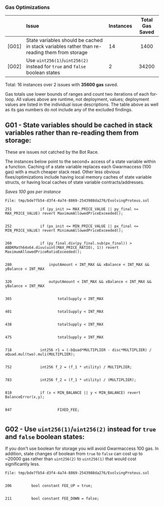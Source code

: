 ### Gas Optimizations

|       | Issue                                                                                        | Instances | Total Gas Saved |
| ----- | :------------------------------------------------------------------------------------------- | :-------- | :-------------: |
| [G01] | State variables should be cached in stack variables rather than re-reading them from storage | 14        |      1400       |
| [G02] | Use `uint256(1)`/`uint256(2)` instead for `true` and `false` boolean states                  | 2         |      34200      |

Total: 16 instances over 2 issues with **35600 gas** saved.

Gas totals use lower bounds of ranges and count two iterations of each for-loop. All values above are runtime, not deployment, values; deployment values are listed in the individual issue descriptions. The table above as well as its gas numbers do not include any of the excluded findings.

## G01 - State variables should be cached in stack variables rather than re-reading them from storage:

These are issues not catched by the Bot Race.

The instances below point to the second+ access of a state variable within a function. Caching of a state variable replaces each Gwarmaccess (100 gas) with a much cheaper stack read. Other less obvious fixes/optimizations include having local memory caches of state variable structs, or having local caches of state variable contracts/addresses.

_Saves 100 gas per instance_

```solidity
File: tmp/bde7fb54-d3f4-4a74-8869-2543988da276/EvolvingProteus.sol

251             if (py_init >= MAX_PRICE_VALUE || py_final >= MAX_PRICE_VALUE) revert MaximumAllowedPriceExceeded();


252             if (px_init <= MIN_PRICE_VALUE || px_final <= MIN_PRICE_VALUE) revert MinimumAllowedPriceExceeded();


260             if (py_final.div(py_final.sub(px_final)) > ABDKMath64x64.divu(uint(MAX_PRICE_RATIO), 1)) revert MaximumAllowedPriceRatioExceeded();


280                 inputAmount < INT_MAX && xBalance < INT_MAX && yBalance < INT_MAX


320                 outputAmount < INT_MAX && xBalance < INT_MAX && yBalance < INT_MAX


365                     totalSupply < INT_MAX


401                     totalSupply < INT_MAX


438                     totalSupply < INT_MAX


475                     totalSupply < INT_MAX


718             int256 r1 = (-bQuad*MULTIPLIER - disc*MULTIPLIER) / aQuad.mul(two).muli(MULTIPLIER);


752             int256 f_2 = (f_1 * utility) / MULTIPLIER;


783             int256 f_2 = (f_1 * utility) / (MULTIPLIER);


810             if (x < MIN_BALANCE || y < MIN_BALANCE) revert BalanceError(x,y);


847                     FIXED_FEE;


```


## G02 - Use `uint256(1)`/`uint256(2)` instead for `true` and `false` boolean states:

If you don't use boolean for storage you will avoid Gwarmaccess 100 gas. In addition, state changes of boolean from `true` to `false` can cost up to ~20000 gas rather than `uint256(2)` to `uint256(1)` that would cost significantly less.

```solidity
File: tmp/bde7fb54-d3f4-4a74-8869-2543988da276/EvolvingProteus.sol


206         bool constant FEE_UP = true;


211         bool constant FEE_DOWN = false;


```